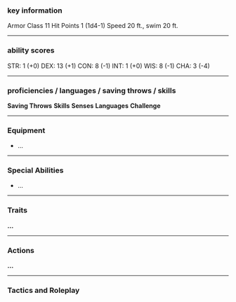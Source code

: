 ### key information

Armor Class 11
Hit Points 1 (1d4-1)
Speed 20 ft., swim 20 ft.

---
### ability scores

STR: 1 (+0) 
DEX: 13 (+1)
CON: 8 (-1)
INT: 1 (+0)
WIS: 8 (-1)
CHA: 3 (-4)

---
### proficiencies / languages / saving throws / skills

**Saving Throws**
**Skills** 
**Senses**
**Languages** 
**Challenge**

---
### Equipment

- ...

---
### Special Abilities

- ...

---
### Traits

**...**

---
### Actions

**...**

---
### Tactics and Roleplay